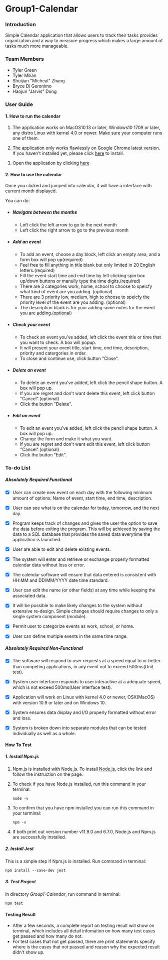 # Group1-Calendar

### Introduction

Simple Calendar application that allows users to track their tasks provides organization and a way to measure progress which makes a large amount of tasks much more manageable.

### Team Members

- Tyler Green
- Tyler Milian
- Shuijian "Micheal" Zhang
- Bryce Di Geronimo
- Haojun "Jarvis" Dong

### User Guide

#### 1. How to run the calendar

1. The application works on MacOS10.13 or later, Windows10 1709 or later, any distro Linux with kernel 4.0 or newer. Make sure your computer runs one of them.

2. The application only works flawlessly on Google Chrome latest version. If you haven't installed yet, please click [here](https://www.google.com/chrome/) to install.
3. Open the application by clicking [here](http://ec2-18-236-175-93.us-west-2.compute.amazonaws.com/index.php)

#### 2. How to use the calendar

Once you clicked and jumped into calendar, it will have a interface with current month displayed.

You can do:

- ##### 		Navigate between the months

  - Left click the left arrow to go to the next month
  - Left click the right arrow to go to the previous month	

- ##### 		Add an event

  - To add an event, choose a day block, left click an empty area, and a form box will pop up(required)
  - Feel free to fill anything in title blank but only limited in 20 English letters.(required)
  - Fill the event start time and end time by left clicking spin box up/down buttons or manully type the time digits.(required)
  - There are 3 categories work, home, school to choose to speicfy what kind of event are you adding. (optional)
  - There are 3 priority low, medium, high to choose to speicfy the priority level of the event are you adding. (optional)
  - The description blank is for your adding some notes for the event you are adding.(optional)

- #####		Check your event

  - To check an event you've added, left click the event title or time that you want to check. A box will popup.
  - It will present your event title, start time, end time, description, priority and catergories in order.
  - To close and continue use, click button "Close".

- ##### 		Delete an event

  - To delete an event you've added, left click the pencil shape button. A box will pop up.
  - If you are regret and don't want delete this event, left click button "Cancel".(optional)
  - Click the button "Delete".

- #####		Edit an event

  - To edit an event you've added, left click the pencil shape button. A box will pop up.
  - Change the form and make it what you want. 
  - If you are regret and don't want edit this event, left click button "Cancel".(optional)
  - Click the button "Edit".


### To-do List

##### Absolutely Required Functional

- [x] User can create new event on each day with the following minimum amount of options: Name of event, start time, end time, description.

- [x] User can see what is on the calendar for today, tomorrow, and the next day.

- [x] Program keeps track of changes and gives the user the option to save the data before exiting the program. This will be achieved by saving the data to a SQL database that provides the saved data everytime the application is launched. 

- [x] User are able to edit and delete existing events.

- [x] The system will enter and retrieve or exchange properly formatted calendar data without loss or error.

- [x] The calendar software will ensure that data entered is consistent with HH:MM and DD/MM/YYYY date time standard.

- [x] User can edit the name (or other fields) at any time while keeping the associated data.

- [x] It will be possible to make likely changes to the system without extensive re-design. Simple changes should require changes to only a single system component (module).

- [x] Permit user to categorize events as work, school, or home.

- [x] User can define multiple events in the same time range.

##### Absolutely Required Non-Functional

- [x] The software will respond to user requests at a speed equal to or better than competing applications, in any event not to exceed 500ms(Unit test).

  

- [x] System user interface responds to user interactive at a adequate speed, which is not exceed 500ms(User interface test).

  

- [x] Application will work on Linux with kernel 4.0 or newer, OSX(MacOS) with version 10.9 or later and on Windows 10.

  

- [x] System ensures data display and I/O properly formatted without error and loss.

  

- [x] System is broken down into separate modules that can be tested individually as well as a whole.



#### How To Test

##### 1. Install Npm.js

   1. Npm.js is installed with Node.js. To install [Node.js](https://nodejs.org/en/), click the link and follow the instruction on the page.

   2. To check if you have Node.js installed, run this command in your terminal:

      ``` shell
      node -v
      ```

   3. To confirm that you have npm installed you can run this command in your terminal:
      ``` shell
      npm -v
      ```

   4. If both print out version number v11.9.0 and 6.7.0, Node.js and Npm.js are successfully installed.

##### 2. Install Jest

This is a simple step if Npm.js is installed. Run command in terminal:

```shell
npm install --save-dev jest
```

##### 3. Test Project

In directory *Group1-Calendar*, run command in terminal:

```shell
npm test
```

#### Testing Result

- After a few seconds, a complete report on testing result will show on terminal, which includes all detail infomation on how many test cases get passed and how many do not. 
- For test cases that not get passed, there are print statements specify where is the cases that not passed and reason why the expected result didn't show up.
